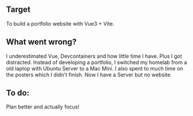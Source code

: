 ## Target
To build a portfolio website with Vue3 + Vite.

## What went wrong?
I underestimated Vue, Devcontainers and how little time I have. Plus I got distracted. Instead of developing a portfolio, I switched my homelab from a old laptop with Ubuntu Server to a Mac Mini. I also spent to much time on the posters which I didn't finish.
Now I have a Server but no website.

## To do:
Plan better and actually focus!